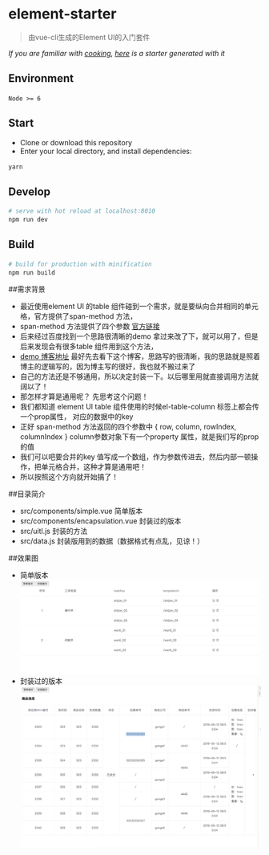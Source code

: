 # element-starter

> 由vue-cli生成的Element UI的入门套件

*If you are familiar with [cooking](https://github.com/elemefe/cooking), [here](https://github.com/ElementUI/element-cooking-starter) is a starter generated with it*

## Environment

`Node >= 6`

## Start

 - Clone or download this repository
 - Enter your local directory, and install dependencies:

``` bash
yarn
```

## Develop

``` bash
# serve with hot reload at localhost:8010
npm run dev
```

## Build

``` bash
# build for production with minification
npm run build
```

##需求背景
 - 最近使用element UI 的table 组件碰到一个需求，就是要纵向合并相同的单元格，官方提供了span-method 方法，
 - span-method 方法提供了四个参数 [官方链接](https://element.eleme.cn/#/zh-CN/component/table)
 - 后来经过百度找到一个思路很清晰的demo 拿过来改了下，就可以用了，但是后来发现会有很多table 组件用到这个方法，
 - [demo 博客地址](https://blog.csdn.net/hefeng6500/article/details/82778680) 最好先去看下这个博客，思路写的很清晰，我的思路就是照着博主的逻辑写的，因为博主写的很好，我也就不搬过来了
 - 自己的方法还是不够通用，所以决定封装一下。以后哪里用就直接调用方法就阔以了！
 - 那怎样才算是通用呢？ 先思考这个问题！
 - 我们都知道 element UI table 组件使用的时候el-table-column 标签上都会传一个prop属性， 对应的数据中的key
 - 正好 span-method 方法返回的四个参数中 { row, column, rowIndex, columnIndex } column参数对象下有一个property 属性，就是我们写的prop 的值
 - 我们可以吧要合并的key 值写成一个数组，作为参数传进去，然后内部一顿操作，把单元格合并，这种才算是通用吧！
 - 所以按照这个方向就开始搞了！

##目录简介
 - src/components/simple.vue 简单版本
 - src/components/encapsulation.vue 封装过的版本
 - src/uitl.js 封装的方法
 - src/data.js 封装版用到的数据（数据格式有点乱，见谅！）

##效果图
 - 简单版本 
 ![Image text](./src/assets/images/jiandan.png)
 - 封装过的版本
 ![Image text](./src/assets/images/fengzhuang.png)